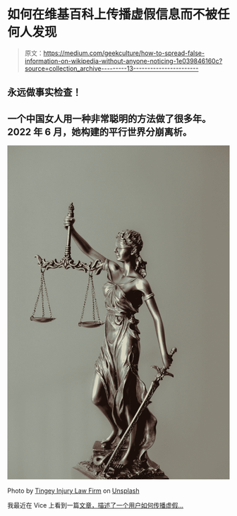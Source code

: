 # 如何在维基百科上传播虚假信息而不被任何人发现

> 原文：<https://medium.com/geekculture/how-to-spread-false-information-on-wikipedia-without-anyone-noticing-1e039846160c?source=collection_archive---------13----------------------->

## 永远做事实检查！

## 一个中国女人用一种非常聪明的方法做了很多年。2022 年 6 月，她构建的平行世界分崩离析。

![](img/f3fe1571cb326279bac027c1438d845f.png)

Photo by [Tingey Injury Law Firm](https://unsplash.com/@tingeyinjurylawfirm) on [Unsplash](https://www.notion.so/How-to-spread-false-information-on-Wikipedia-without-anyone-noticing-74f49630370d46248f4b026240446079)

我最近在 Vice 上看到一篇[文章，描述了一个用户如何传播虚假…](https://www.vice.com/en/article/pkgbwm/chinese-woman-fake-russian-history-wikipedia)